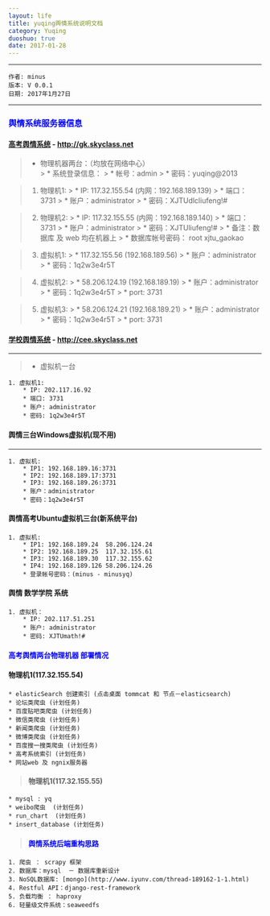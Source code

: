 ```yaml
---
layout: life
title: yuqing舆情系统说明文档
category: Yuqing
duoshuo: true
date: 2017-01-28
---
```


******

	作者: minus
	版本: V 0.0.1
	日期: 2017年1月27日

<!-- more -->

*******

### **<font color="blue">舆情系统服务器信息</font>**

#### [高考舆情系统](http://gk.skyclass.net) - http://gk.skyclass.net

> * 物理机器两台：（均放在网络中心）	
    > * 系统登录信息：
    > * 帐号：admin
    > * 密码：yuqing@2013
	
> 1. 物理机1:
    > * IP: 117.32.155.54 (内网：192.168.189.139) 
    > * 端口：3731
    > * 账户：administrator
    > * 密码：XJTUdlcliufeng!#
	
> 2. 物理机2:
    > * IP: 117.32.155.55 (内网：192.168.189.140)
    > * 端口：3731
    > * 账户：administrator
    > * 密码：XJTUliufeng!#
    > * 备注：数据库 及 web 均在机器上
    > * 数据库帐号密码： root  xjtu_gaokao
	
> 3. 虚拟机1:
    > * 117.32.155.56 (192.168.189.56)
    > * 账户：administrator
    > * 密码：1q2w3e4r5T
	
> 4. 虚拟机2: 
    > * 58.206.124.19 (192.168.189.19)
    > * 账户：administrator
    > * 密码：1q2w3e4r5T
    > * port: 3731
	
> 5. 虚拟机3:
    > * 58.206.124.21 (192.168.189.21)
    > * 账户：administrator
    > * 密码：1q2w3e4r5T
    > * port: 3731


#### [学校舆情系统](http://cee.skyclass.net) - http://cee.skyclass.net
___

> * 虚拟机一台
```
1. 虚拟机1:
	* IP: 202.117.16.92
	* 端口: 3731
	* 账户: administrator
	* 密码: 1q2w3e4r5T

```
#### 舆情三台Windows虚拟机(现不用)
___
```
1. 虚拟机:
	* IP1: 192.168.189.16:3731
	* IP2: 192.168.189.17:3731
	* IP3: 192.168.189.26:3731
	* 账户：administrator
	* 密码：1q2w3e4r5T
```

#### 舆情高考Ubuntu虚拟机三台(新系统平台)

>
```
1. 虚拟机:
	* IP1: 192.168.189.24  58.206.124.24
	* IP2: 192.168.189.25  117.32.155.61
	* IP3: 192.168.189.30  117.32.155.62
	* IP4: 192.168.189.126 58.206.124.26
	* 登录帐号密码：(minus - minusyq)
```	
#### 舆情 数学学院 系统
>
```
1. 虚拟机：
	* IP: 202.117.51.251
	* 账户: administrator
	* 密码: XJTUmath!#
```

#### <font color="blue">高考舆情两台物理机器 部署情况</font>
>
#### 物理机1(117.32.155.54)
	* elasticSearch 创建索引 (点击桌面 tommcat 和 节点－elasticsearch)
	* 论坛类爬虫 (计划任务)
	* 百度贴吧类爬虫 (计划任务)
	* 微信类爬虫 (计划任务)
	* 新闻类爬虫 (计划任务)
	* 微博类爬虫 (计划任务)
	* 百度搜一搜类爬虫 (计划任务)
	* 高考系统索引 (计划任务)
	* 网站web 及 ngnix服务器

> #### 物理机1(117.32.155.55)
	* mysql : yq
	* weibo爬虫  (计划任务)
	* run_chart  (计划任务)
	* insert_database (计划任务)
	
	
> #### <font color="blue">舆情系统后端重构思路</font>
```
1. 爬虫 ： scrapy 框架
2. 数据库：mysql  － 数据库重新设计
3. NoSQL数据库: [mongo](http://www.iyunv.com/thread-189162-1-1.html)
4. Restful API：django-rest-framework
5. 负载均衡 ： haproxy
6. 轻量级文件系统：seaweedfs
```
